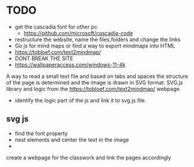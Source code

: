 # TODO
- get the cascadia font for other pc
  - https://github.com/microsoft/cascadia-code
- restructure the website, name the files,folders and change the links
- Go js for mind maps or find a way to export mindmaps into HTML
- https://tobloef.com/text2mindmap/
- DONT BREAK THE SITE
- https://wallpaperaccess.com/windows-11-4k

A way to read a small text file and based on tabs and spaces the structure of the page is determined and the image is drawn in SVG format.
SVG.js library and logic from the https://tobloef.com/text2mindmap/ webpage.
- identify the logic part of the js and link it to svg.js file.

## svg js
- find the font property
- nest elements and center the text in the image
- 
create a webpage for the classwork and link the pages accordingly